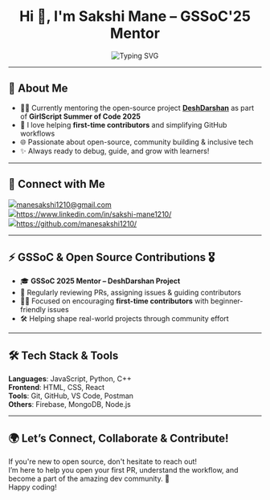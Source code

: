 <h1 align="center">Hi 👋, I'm Sakshi Mane – GSSoC'25 Mentor</h1>

<p align="center">
  <img src="https://readme-typing-svg.herokuapp.com?font=Fira+Code&size=22&pause=1000&color=F76B8A&center=true&vCenter=true&width=435&lines=Open+Source+Enthusiast;GSSoC'25+Mentor;Helping+New+Contributors+Grow;Lifelong+Learner+%F0%9F%92%AB" alt="Typing SVG" />
</p>

---

## 🌟 About Me

- 🧑‍🏫 Currently mentoring the open-source project **[DeshDarshan](https://github.com/sampadatiwari30/DeshDarshan)** as part of **GirlScript Summer of Code 2025**
- 💬 I love helping **first-time contributors** and simplifying GitHub workflows
- 🌐 Passionate about open-source, community building & inclusive tech
- ✨ Always ready to debug, guide, and grow with learners!

---

## 📩 Connect with Me

<p>
  <a href="mailto:your-email@example.com"><img src="https://img.shields.io/badge/Email-%23D14836.svg?&style=for-the-badge&logo=gmail&logoColor=white"/>manesakshi1210@gmail.com </a>
  <br><a href="https://linkedin.com/in/your-profile"><img src="https://img.shields.io/badge/LinkedIn-%230077B5.svg?&style=for-the-badge&logo=linkedin&logoColor=white" />https://www.linkedin.com/in/sakshi-mane1210/</a><br>
  <a href="https://github.com/yourgithub"><img src="https://img.shields.io/badge/GitHub-%23121011.svg?&style=for-the-badge&logo=github&logoColor=white" />https://github.com/manesakshi1210/</a>
</p>

---

## ⚡ GSSoC & Open Source Contributions 🎖️

- 🎓 **GSSoC 2025 Mentor – DeshDarshan Project**
- 🔄 Regularly reviewing PRs, assigning issues & guiding contributors
- 👩‍💻 Focused on encouraging **first-time contributors** with beginner-friendly issues
- 🛠️ Helping shape real-world projects through community effort

---

## 🛠️ Tech Stack & Tools

**Languages**: JavaScript, Python, C++  
**Frontend**: HTML, CSS, React  
**Tools**: Git, GitHub, VS Code, Postman  
**Others**: Firebase, MongoDB, Node.js

---

## 🌍 Let’s Connect, Collaborate & Contribute!

If you're new to open source, don't hesitate to reach out!  
I’m here to help you open your first PR, understand the workflow, and become a part of the amazing dev community. 🚀  
Happy coding!

